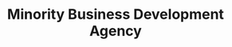 ---
title: Minority Business Development Agency
year:
description: This website provides resources, initiatives, events, and data for Minority Businesses success in the federal workspace.
external_url: www.mbda.gov/
content_tags:
type: link
filters: small-business na-branded-offering na-audience
---